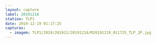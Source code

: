 ```yaml
---
layout: capture
label: 20191218
station: TLP1
date: 2019-12-19 01:17:25
capturas:
  - imagem: TLP1/2019/201912/20191218/M20191219_011725_TLP_1P.jpg
---
```

